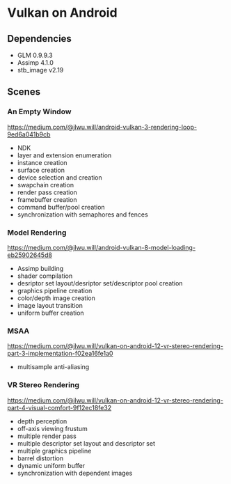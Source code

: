 # Vulkan on Android

## Dependencies
* GLM 0.9.9.3
* Assimp 4.1.0
* stb_image v2.19

## Scenes
### An Empty Window
https://medium.com/@jlwu.will/android-vulkan-3-rendering-loop-9ed6a041b9cb
* NDK
* layer and extension enumeration
* instance creation
* surface creation
* device selection and creation
* swapchain creation
* render pass creation
* framebuffer creation
* command buffer/pool creation
* synchronization with semaphores and fences

### Model Rendering
https://medium.com/@jlwu.will/android-vulkan-8-model-loading-eb25902645d8
* Assimp building
* shader compilation
* desriptor set layout/desriptor set/descriptor pool creation
* graphics pipeline creation
* color/depth image creation
* image layout transition
* uniform buffer creation

### MSAA
https://medium.com/@jlwu.will/vulkan-on-android-12-vr-stereo-rendering-part-3-implementation-f02ea16fe1a0
* multisample anti-aliasing

### VR Stereo Rendering
https://medium.com/@jlwu.will/vulkan-on-android-12-vr-stereo-rendering-part-4-visual-comfort-9f12ec18fe32

* depth perception
* off-axis viewing frustum
* multiple render pass
* multiple descriptor set layout and descriptor set
* multiple graphics pipeline
* barrel distortion
* dynamic uniform buffer
* synchronization with dependent images


